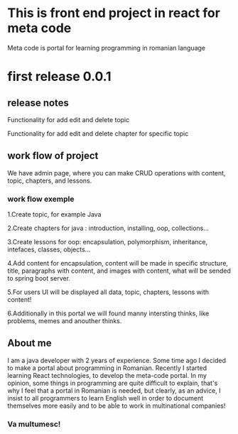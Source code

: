 # This is front end project in react for meta code

Meta code is portal for learning programming in romanian language

# first release 0.0.1

## release notes

Functionality for add edit and delete topic

Functionality for add edit and delete chapter for specific topic

## work flow of project

We have admin page, where you can make CRUD operations with content, topic, chapters, and lessons.

### work flow exemple

1.Create topic, for example Java

2.Create chapters for java : introduction, installing, oop, collections...

3.Create lessons for oop: encapsulation, polymorphism, inheritance, intefaces, classes, objects... 

4.Add content for encapsulation, content will be made in specific structure, title, paragraphs with content, and images with content, what will be sended to spring boot server.

5.For users UI will be displayed all data, topic, chapters, lessons with content!

6.Additionally in this portal we will found manny intersting thinks, like problems, memes and anouther thinks.

## About me

I am a java developer with 2 years of experience. Some time ago I decided to make a portal about programming in Romanian. Recently I started learning React technologies, to develop the meta-code portal. In my opinion, some things in programming are quite difficult to explain, that's why I feel that a portal in Romanian is needed, but clearly, as an advice, I insist to all programmers to learn English well in order to document themselves more easily and to be able to work in multinational companies!

### Va multumesc!
